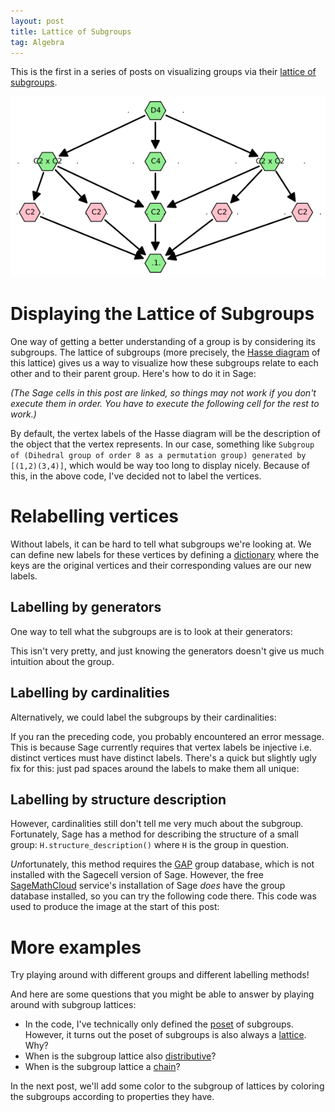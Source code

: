 ```yaml
---
layout: post
title: Lattice of Subgroups
tag: Algebra
---
```


This is the first in a series of posts on visualizing groups via their [lattice of subgroups](http://en.wikipedia.org/wiki/Lattice_of_subgroups).

![Lattice of the dihedral group $D_4$](/images/D4Lattice.png "Lattice of the dihedral group $D_4$. Normal subgroups are shown in green.")

<!--more-->

# Displaying the Lattice of Subgroups

One way of getting a better understanding of a group is by considering its subgroups. The lattice of subgroups (more precisely, the [Hasse diagram](http://en.wikipedia.org/wiki/Hasse_diagram) of this lattice) gives us a way to visualize how these subgroups relate to each other and to their parent group. Here's how to do it in Sage:

*(The Sage cells in this post are linked, so things may not work if you don't execute them in order. You have to execute the following cell for the rest to work.)*

<div class="linked">
  <script type="text/x-sage">
# Define group and generate list of subgroups of the group
G = DihedralGroup(4)
subgroups = G.subgroups()

# Define f(h,k) = True iff h is a subgroup of k
f = lambda h,k: h.is_subgroup(k)

# Define and display the poset
P = Poset((subgroups, f))
P.plot(label_elements=False, vertex_shape= 'H', vertex_size = 800)
  </script>
</div>

By default, the vertex labels of the Hasse diagram will be the description of the object that the vertex represents. In our case, something like `Subgroup of (Dihedral group of order 8 as a permutation group) generated by [(1,2)(3,4)]`, which would be way too long to display nicely. Because of this, in the above code, I've decided not to label the vertices. 

# Relabelling vertices
Without labels, it can be hard to tell what subgroups we're looking at. We can define new labels for these vertices by defining a [dictionary](https://docs.python.org/2/tutorial/datastructures.html#dictionaries) where the keys are the original vertices and their corresponding values are our new labels.

## Labelling by generators
One way to tell what the subgroups are is to look at their generators:

<div class="linked">
  <script type="text/x-sage">
# Define labels
label_by_gens = {x : str(x.gens())[1:-1] for x in G.subgroups()}

# Display the poset with new labels
P.plot(label_elements = True, element_labels = label_by_gens, vertex_shape= 'H', vertex_size = 800)
  </script>
</div>

This isn't very pretty, and just knowing the generators doesn't give us much intuition about the group.

## Labelling by cardinalities
Alternatively, we could label the subgroups by their cardinalities:

<div class="linked">
  <script type="text/x-sage">
label_by_size = {x : str(len(x)) for x in G.subgroups()}
P.plot(label_elements = True, element_labels = label_by_size, vertex_shape= 'H', vertex_size = 800)
  </script>
</div>

If you ran the preceding code, you probably encountered an error message. This is because Sage currently requires that vertex labels be injective i.e. distinct vertices must have distinct labels. There's a quick but slightly ugly fix for this: just pad spaces around the labels to make them all unique:

<div class = "linked">
  <script type="text/x-sage">
label_by_size = {G.subgroups()[i] :"." + " "*i + str(len(G.subgroups()[i])) + " "*i + "." for i in range(len(G.subgroups()))}
P.plot(label_elements = True, element_labels = label_by_size, vertex_shape= 'H', vertex_size = 800)
  </script>
</div>

## Labelling by structure description
However, cardinalities still don't tell me very much about the subgroup. Fortunately, Sage has a method for describing the structure of a small group: `H.structure_description()` where `H` is the group in question.

*Un*fortunately, this method requires the [GAP](http://www.gap-system.org/) group database, which is not installed with the Sagecell version of Sage. However, the free [SageMathCloud](https://cloud.sagemath.com/) service's installation of Sage *does* have the group database installed, so you can try the following code there. This code was used to produce the image at the start of this post:

<div class="sage">
  <script type="text/x-sage">
# Define group and list of subgroups
G = DihedralGroup(4)
subgroups = G.subgroups()

# Label using structure_description()
label = {subgroups[i]: "." +" "*(0+i) + subgroups[i].structure_description()  + " "*(0+i) + "." for i in range(len(subgroups))}

# Color normal subgroups green and the rest pink
colors = {'lightgreen':[label[x] for x in subgroups if x.is_normal()],
          'pink':[label[x] for x in subgroups if not x.is_normal()]
         }

# Display poset
G_Poset = Poset((subgroups,lambda h,k: h.is_subgroup(k)))
G_Poset.plot(vertex_colors = colors, element_labels = label, vertex_size= 800, vertex_shape='H').show()
  </script>
</div>

# More examples
Try playing around with different groups and different labelling methods!

<div class="auto">
  <script type="text/x-sage">
# Some small groups
KQ   = [KleinFourGroup(), QuaternionGroup()]
Symm = [SymmetricGroup(N) for N in [1,2,3]]
Alte = [AlternatingGroup(N) for N in [3,4]]
Cycl = [CyclicPermutationGroup(N) for N in [2,4,6,8,9,12,30,60]]
Dihe = [DihedralGroup(N) for N in range(1,9)]

group_list = KQ + Symm + Alte + Cycl + Dihe

@interact
def subgroup_lattices(Group = selector(values = group_list, buttons=False),
                      Label = selector(values =['None','Generators', 'Cardinality','Structure Description (only in SageMathCloud)'], default='Cardinality', buttons=False)):
    # Define group and list of subgroups
    G = Group
    subgroups = G.subgroups()
    
    # Define labels
    label_elements = True
    if Label == 'None':
        label_elements = False
        element_labels = None
    elif Label == 'Generators':        
        element_labels = {x : str(x.gens())[1:-1] for x in subgroups}
    elif Label == 'Cardinality':
        element_labels = {subgroups[i] : "." + " "*i + str(len(subgroups[i])) + " "*i + "." for i in range(len(subgroups))}
    elif Label == 'Structure Description (only in SageMathCloud)':
        element_labels = {subgroups[i]: "." +" "*(0+i) + subgroups[i].structure_description()  + " "*(0+i) + "." for i in range(len(subgroups))}
    
    # Define and display poset
    P = Poset((subgroups, lambda h,k: h.is_subgroup(k) ))
    P.plot(label_elements=label_elements, element_labels = element_labels, vertex_shape= 'H', vertex_size = 800).show()    
  </script>
</div>

And here are some questions that you might be able to answer by playing around with subgroup lattices:

- In the code, I've technically only defined the [poset](http://en.wikipedia.org/wiki/Partially_ordered_set) of subgroups. However, it turns out the poset of subgroups is also always a  [lattice](http://en.wikipedia.org/wiki/Lattice_%28order%29). Why?
- When is the subgroup lattice also [distributive](http://en.wikipedia.org/wiki/Distributive_lattice)?
- When is the subgroup lattice a [chain](http://en.wikipedia.org/wiki/Total_order)?

In the next post, we'll add some color to the subgroup of lattices by coloring the subgroups according to properties they have.
